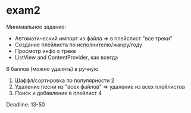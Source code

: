 exam2
=====
Минимальное задание:
- Автоматический импорт из файла => в плейслист "все треки"
- Создание плейлиста по исполнителю/жанру/году
- Просмотр инфо о треке
- ListView and ContentProvider, как всегда

6 баллов  (можно удалять) в ручную

1. Шаффл/сортировка по популярности 2
2. Удаление песни из "всех файлов"  => удаление из всех плейлистов
3. Поиск и добавление в плейлист 4

Deadline: 13-50

